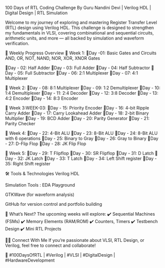 100 Days of RTL Coding Challenge
By Guru Nandini Devi | Verilog HDL | Digital Design | RTL Simulation

Welcome to my journey of exploring and mastering Register Transfer Level (RTL) design using Verilog HDL. This challenge is designed to strengthen my fundamentals in VLSI, covering combinational and sequential circuits, arithmetic units, and more — all backed by simulation and waveform verification.

📅 Weekly Progress Overview
🔹 Week 1:
📌Day -01: Basic Gates and Circuits
        AND, OR, NOT, NAND, NOR, XOR, XNOR Gates

📌Day - 02: Half Adder
📌Day - 03: Full Adder
📌Day - 04: Half Subtractor
📌Day - 05: Full Subtractor
📌Day - 06: 2:1 Multiplexer
📌Day - 07: 4:1 Multiplexer

🔹 Week 2: 
📌Day - 08:  8:1 Multiplexer 
📌Day - 09:  1:2 Demultiplexer 
📌Day - 10: 1:4 Demultiplexer 
📌Day - 11: 2:4 Decoder 
📌Day - 12: 3:8 Decoder 
📌Day - 13: 4:2 Encoder 
📌Day - 14: 8:3 Encoder

🔹 Week 3:WEEK-03: 
📌Day - 15:  Priority Encoder 
📌Day - 16:  4-bit Ripple Carry Adder 
📌Day - 17:  Carry Lookahead Adder 
📌Day - 18:  2-bit Binary Multiplier 
📌Day - 19:  BCD Adder 
📌Day - 20:  Parity Generator 
📌Day - 21:  Parity Checker

🔹 Week 4: 
📌Day - 22:  4-Bit ALU 
📌Day - 23:  8-Bit ALU 
📌Day - 24:  8-Bit ALU with 6 operations 
📌Day - 25:  Binary to Gray 
📌Day - 26:  Gray to Binary 
📌Day - 27:  D-Flip Flop 
📌Day - 28:  JK Flip Flop  


🔹 Week 5: 
📌Day - 29:  T Flipflop 
📌Day - 30:  SR Flipflop 
📌Day - 31:  D Latch 
📌Day - 32:  JK Latch 
📌Day - 33:  T Latch 
📌Day - 34:  Left Shift register 
📌Day - 35:  Right Shift register 


🛠 Tools & Technologies
Verilog HDL

Simulation Tools : EDA Playground

GTKWave (for waveform analysis)

GitHub for version control and portfolio building

🚀 What’s Next?
The upcoming weeks will explore:
✔️ Sequential Machines (FSMs)
✔️ Memory Elements (RAM/ROM)
✔️ Counters, Timers
✔️ Testbench Design
✔️ Mini RTL Projects

👩‍💻 Connect With Me
If you’re passionate about VLSI, RTL Design, or Verilog, feel free to connect and collaborate!

📌 #100DaysOfRTL | #Verilog | #VLSI | #DigitalDesign | #HardwareDevelopment


